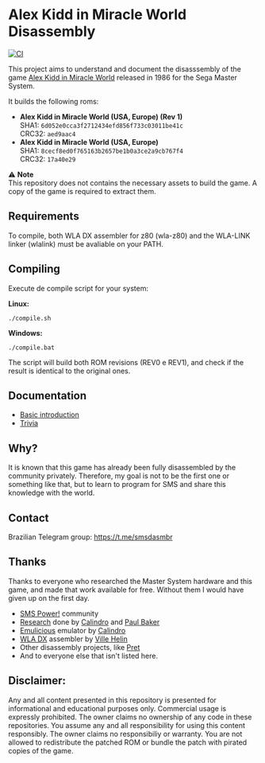 # Alex Kidd in Miracle World Disassembly
[![CI](https://github.com/lhsazevedo/akmw/actions/workflows/ci.yml/badge.svg)](https://github.com/lhsazevedo/akmw/actions/workflows/ci.yml)

This project aims to understand and document the disasssembly of the game [Alex Kidd in Miracle World](https://wikipedia.org/wiki/Alex_Kidd_in_Miracle_World) released in 1986 for the Sega Master System.

It builds the following roms:
- **Alex Kidd in Miracle World (USA, Europe) (Rev 1)**  
  SHA1: `6d052e0cca3f2712434efd856f733c03011be41c`  
  CRC32: `aed9aac4`
- **Alex Kidd in Miracle World (USA, Europe)**  
  SHA1: `8cecf8ed0f765163b2657be1b0a3ce2a9cb767f4`  
  CRC32: `17a40e29`

⚠️ **Note**  
This repository does not contains the necessary assets to build the game. A copy of the game is required to extract them.

## Requirements
To compile, both WLA DX assembler for z80 (wla-z80) and the WLA-LINK linker (wlalink) must be avaliable on your PATH.

## Compiling
Execute de compile script for your system:

**Linux:**
```
./compile.sh
```

**Windows:**
```
./compile.bat
```

The script will build both ROM revisions (REV0 e REV1), and check if the result is identical to the original ones.


## Documentation
- [Basic introduction](docs/basic-introduction.md)
- [Trivia](docs/trivia.md)

## Why?
It is known that this game has already been fully disassembled by the community privately. Therefore, my goal is not to be the first one or something like that, but to learn to program for SMS and share this knowledge with the world.

## Contact
Brazilian Telegram group: https://t.me/smsdasmbr

## Thanks
Thanks to everyone who researched the Master System hardware and this game, and made that work available for free. Without them I would have given up on the first day.

- [SMS Power!](https://www.smspower.org/) community
- [Research](https://www.smspower.org/Development/AlexKiddInMiracleWorld-SMS) done by [Calindro](https://www.smspower.org/forums/member6944) and [Paul Baker](https://www.smspower.org/forums/member501)
- [Emulicious](https://emulicious.net/) emulator by [Calindro](https://www.smspower.org/forums/member6944)
- [WLA DX](https://github.com/vhelin/wla-dx) assembler by [Ville Helin](https://github.com/vhelin)
- Other disassembly projects, like [Pret](https://github.com/pret)
- And to everyone else that isn't listed here.

## Disclaimer:
Any and all content presented in this repository is presented for informational and educational purposes only.
Commercial usage is expressly prohibited. The owner claims no ownership of any code in these repositories.
You assume any and all responsibility for using this content responsibly. The owner claims no responsibiliy or warranty.
You are not allowed to redistribute the patched ROM or bundle the patch with pirated copies of the game.
